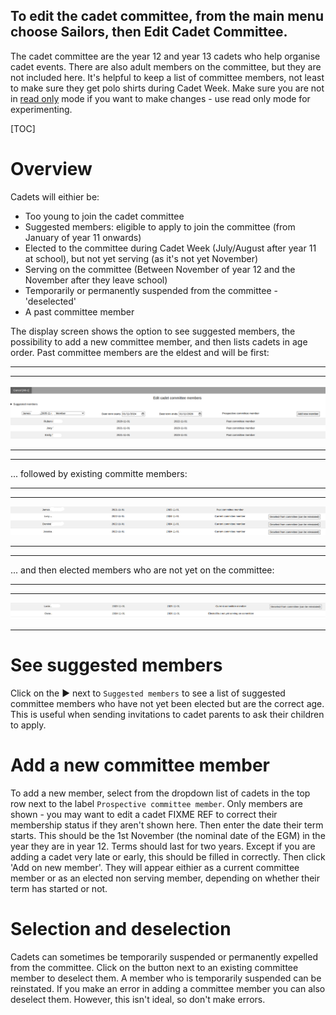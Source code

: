 To edit the cadet committee, from the **main menu** choose **Sailors**, then **Edit Cadet Committee**.
---

The cadet committee are the year 12 and year 13 cadets who help organise cadet events. There are also adult members on the committee, but they are not included here. It's helpful to keep a list of committee members, not least to make sure they get polo shirts during Cadet Week. Make sure you are not in [read only](main-menu.md#read-only) mode if you want to make changes - use read only mode for experimenting.

[TOC]

# Overview

Cadets will eithier be:

- Too young to join the cadet committee
- Suggested members: eligible to apply to join the committee (from January of year 11 onwards)
- Elected to the committee during Cadet Week (July/August after year 11 at school), but not yet serving (as it's not yet November)
- Serving on the committee (Between November of year 12 and the November after they leave school)
- Temporarily or permanently suspended from the committee - 'deselected'
- A past committee member

The display screen shows the option to see suggested members, the possibility to add a new committee member, and then lists cadets in age order. Past committee members are the eldest and will be first:

***
***
![view_committee1.png](/static/view_committee1.png)
***
***

... followed by existing committe members:

***
***
![view_committee2.png](/static/view_commitee2.png)
***
***

... and then elected members who are not yet on the committee:

***
***
![view_committee3.png](/static/view_committee3.png)
***

# See suggested members

Click on the ► next to `Suggested members` to see a list of suggested committee members who have not yet been elected but are the correct age. This is useful when sending invitations to cadet parents to ask their children to apply.

# Add a new committee member

To add a new member, select from the dropdown list of cadets in the top row next to the label `Prospective committee member`. Only members are shown - you may want to edit a cadet FIXME REF to correct their membership status if they aren't shown here. Then enter the date their term starts. This should be the 1st November (the nominal date of the EGM) in the year they are in year 12. Terms should last for two years. Except if you are adding a cadet very late or early, this should be filled in correctly. Then click 'Add on new member'. They will appear eithier as a current committee member or as an elected non serving member, depending on whether their term has started or not.

# Selection and deselection

Cadets can sometimes be temporarily suspended or permanently expelled from the committee. Click on the button next to an existing committee member to deselect them. A member who is temporarily suspended can be reinstated. If you make an error in adding a committee member you can also deselect them. However, this isn't ideal, so don't make errors.
